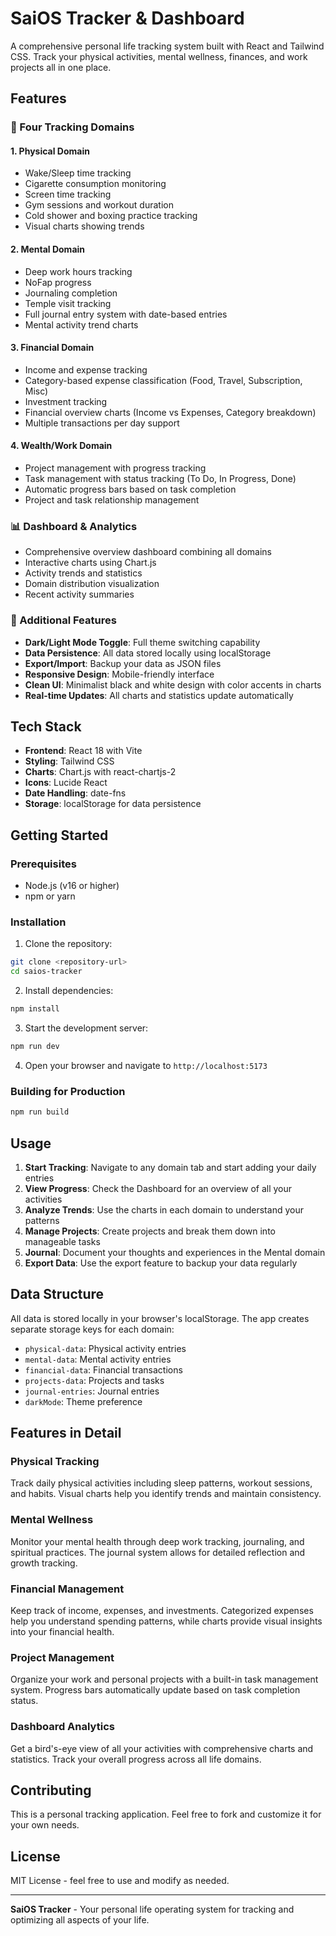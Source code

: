 # SaiOS Tracker & Dashboard

A comprehensive personal life tracking system built with React and Tailwind CSS. Track your physical activities, mental wellness, finances, and work projects all in one place.

## Features

### 🧠 Four Tracking Domains

#### 1. Physical Domain
- Wake/Sleep time tracking
- Cigarette consumption monitoring
- Screen time tracking
- Gym sessions and workout duration
- Cold shower and boxing practice tracking
- Visual charts showing trends

#### 2. Mental Domain
- Deep work hours tracking
- NoFap progress
- Journaling completion
- Temple visit tracking
- Full journal entry system with date-based entries
- Mental activity trend charts

#### 3. Financial Domain
- Income and expense tracking
- Category-based expense classification (Food, Travel, Subscription, Misc)
- Investment tracking
- Financial overview charts (Income vs Expenses, Category breakdown)
- Multiple transactions per day support

#### 4. Wealth/Work Domain
- Project management with progress tracking
- Task management with status tracking (To Do, In Progress, Done)
- Automatic progress bars based on task completion
- Project and task relationship management

### 📊 Dashboard & Analytics
- Comprehensive overview dashboard combining all domains
- Interactive charts using Chart.js
- Activity trends and statistics
- Domain distribution visualization
- Recent activity summaries

### 🎯 Additional Features
- **Dark/Light Mode Toggle**: Full theme switching capability
- **Data Persistence**: All data stored locally using localStorage
- **Export/Import**: Backup your data as JSON files
- **Responsive Design**: Mobile-friendly interface
- **Clean UI**: Minimalist black and white design with color accents in charts
- **Real-time Updates**: All charts and statistics update automatically

## Tech Stack

- **Frontend**: React 18 with Vite
- **Styling**: Tailwind CSS
- **Charts**: Chart.js with react-chartjs-2
- **Icons**: Lucide React
- **Date Handling**: date-fns
- **Storage**: localStorage for data persistence

## Getting Started

### Prerequisites
- Node.js (v16 or higher)
- npm or yarn

### Installation

1. Clone the repository:
```bash
git clone <repository-url>
cd saios-tracker
```

2. Install dependencies:
```bash
npm install
```

3. Start the development server:
```bash
npm run dev
```

4. Open your browser and navigate to `http://localhost:5173`

### Building for Production

```bash
npm run build
```

## Usage

1. **Start Tracking**: Navigate to any domain tab and start adding your daily entries
2. **View Progress**: Check the Dashboard for an overview of all your activities
3. **Analyze Trends**: Use the charts in each domain to understand your patterns
4. **Manage Projects**: Create projects and break them down into manageable tasks
5. **Journal**: Document your thoughts and experiences in the Mental domain
6. **Export Data**: Use the export feature to backup your data regularly

## Data Structure

All data is stored locally in your browser's localStorage. The app creates separate storage keys for each domain:

- `physical-data`: Physical activity entries
- `mental-data`: Mental activity entries
- `financial-data`: Financial transactions
- `projects-data`: Projects and tasks
- `journal-entries`: Journal entries
- `darkMode`: Theme preference

## Features in Detail

### Physical Tracking
Track daily physical activities including sleep patterns, workout sessions, and habits. Visual charts help you identify trends and maintain consistency.

### Mental Wellness
Monitor your mental health through deep work tracking, journaling, and spiritual practices. The journal system allows for detailed reflection and growth tracking.

### Financial Management
Keep track of income, expenses, and investments. Categorized expenses help you understand spending patterns, while charts provide visual insights into your financial health.

### Project Management
Organize your work and personal projects with a built-in task management system. Progress bars automatically update based on task completion status.

### Dashboard Analytics
Get a bird's-eye view of all your activities with comprehensive charts and statistics. Track your overall progress across all life domains.

## Contributing

This is a personal tracking application. Feel free to fork and customize it for your own needs.

## License

MIT License - feel free to use and modify as needed.

---

**SaiOS Tracker** - Your personal life operating system for tracking and optimizing all aspects of your life.
